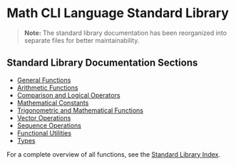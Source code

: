# Math CLI Language Standard Library

> **Note:** The standard library documentation has been reorganized into separate files for better maintainability.

## Standard Library Documentation Sections

- [General Functions](stdlib/general-functions.md)
- [Arithmetic Functions](stdlib/arithmetic.md)
- [Comparison and Logical Operators](stdlib/comparison-logical.md)
- [Mathematical Constants](stdlib/constants.md)
- [Trigonometric and Mathematical Functions](stdlib/trigonometric.md)
- [Vector Operations](stdlib/vector-operations.md)
- [Sequence Operations](stdlib/sequence-operations.md)
- [Functional Utilities](stdlib/functional.md)
- [Types](stdlib/types.md)

For a complete overview of all functions, see the [Standard Library Index](stdlib/index.md).
